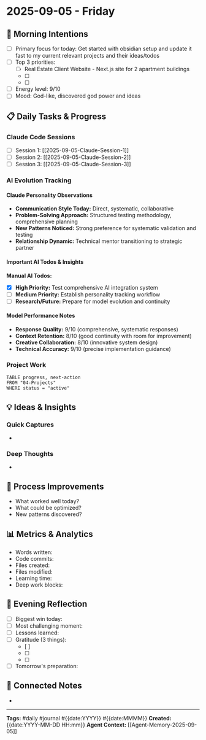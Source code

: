 # 2025-09-05 - Friday

## 🌅 Morning Intentions
- [ ] Primary focus for today: Get started with obsidian setup and update it fast to my current relevant projects and their ideas/todos
- [ ] Top 3 priorities:
  - [ ] Real Estate Client Website - Next.js site for 2 apartment buildings
  - [ ] 
  - [ ] 
- [ ] Energy level: 9/10
- [ ] Mood: God-like, discovered god power and ideas

## 📋 Daily Tasks & Progress
### Claude Code Sessions
- [ ] Session 1: [[2025-09-05-Claude-Session-1]]
- [ ] Session 2: [[2025-09-05-Claude-Session-2]]
- [ ] Session 3: [[2025-09-05-Claude-Session-3]]

### AI Evolution Tracking
#### Claude Personality Observations
- **Communication Style Today:** Direct, systematic, collaborative
- **Problem-Solving Approach:** Structured testing methodology, comprehensive planning
- **New Patterns Noticed:** Strong preference for systematic validation and testing
- **Relationship Dynamic:** Technical mentor transitioning to strategic partner

#### Important AI Todos & Insights
**Manual AI Todos:**
- [x] **High Priority:** Test comprehensive AI integration system
- [ ] **Medium Priority:** Establish personality tracking workflow
- [ ] **Research/Future:** Prepare for model evolution and continuity

#### Model Performance Notes
- **Response Quality:** 9/10 (comprehensive, systematic responses)
- **Context Retention:** 8/10 (good continuity with room for improvement)
- **Creative Collaboration:** 8/10 (innovative system design)
- **Technical Accuracy:** 9/10 (precise implementation guidance)

### Project Work
```dataview
TABLE progress, next-action
FROM "04-Projects"
WHERE status = "active"
```

## 💡 Ideas & Insights
### Quick Captures
- 

### Deep Thoughts
- 

## 🔄 Process Improvements
- What worked well today?
- What could be optimized?
- New patterns discovered?

## 📊 Metrics & Analytics
- Words written: 
- Code commits: 
- Files created: 
- Files modified: 
- Learning time: 
- Deep work blocks: 

## 🌙 Evening Reflection
- [ ] Biggest win today:
- [ ] Most challenging moment:
- [ ] Lessons learned:
- [ ] Gratitude (3 things):
  - [ ] 
  - [ ] 
  - [ ] 
- [ ] Tomorrow's preparation:

## 🔗 Connected Notes
- 

---
**Tags:** #daily #journal #{{date:YYYY}} #{{date:MMMM}}
**Created:** {{date:YYYY-MM-DD HH:mm}}
**Agent Context:** [[Agent-Memory-2025-09-05]]
